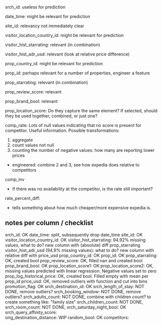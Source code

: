 srch_id:
useless for prediction

date_time:
might be relevant for prediction

site_id:
relevancy not immediately clear

visitor_location_country_id:
might be relevant for prediction

visitor_hist_starrating:
relevant (in combination)

visitor_hist_adr_usd:
relevant (look at relative price difference)

prop_country_id:
might be relevant for prediction

prop_id:
perhaps relevant for a number of properties, engineer a feature

prop_starrating:
relevant (in combination)

prop_review_score:
relevant

prop_brand_bool:
relevant

prop_location_score:
Do they capture the same element? If selected, should they be used together, combined, or just one?

comp_rate:
Lots of null values indicating that no score is present for competitor. Useful information. Possible transformations:
1) aggregate
2) count values not null
3) counting the number of negative values: how many are reporting lower prices
- engineered: combine 2 and 3, see how expedia does relative to competitors

comp_inv
- If there was no availability at the competitor, is the rate still important?

rate_percent_diff:
- tells something about how much cheaper/more expensive expedia is.

##  notes per column / checklist
srch_id: OK
date_time: split, subsequently drop date_time
site_id: OK
visitor_location_country_id: OK
visitor_hist_starrating: 94.92% missing values, what to do? new column with (absolute) diff prop_starrating
visitor_hist_adr_usd (94.9% missing values): what to do? new column with relative diff with price_usd
prop_country_id: OK
prop_id: OK
prop_starrating: OK, created bool
prop_review_score: OK, filled nan and created bool
prop_brand_bool: OK
prop_location_score1: OK
prop_location_score2: OK, missing values predicted with linear regression. Negative values set to zero
prop_log_historical_price: OK, created bool. Filled empty with mean per prop_id
price_usd: OK, removed outliers with function and cut into bins
promotion_flag: OK
srch_destination_id: OK
srch_length_of_stay: NOT DONE, remove outliers?
srch_booking_window: NOT DONE, remove outliers?
srch_adults_count: NOT DONE, combine with children count? to create something like: "family size"
srch_children_count: NOT DONE, 
srch_room_count: NOT DONE, 
srch_saturday_night_bool: OK
srch_query_affinity_score:  
orig_destination_distance: WIP
random_bool: OK
competitors:
